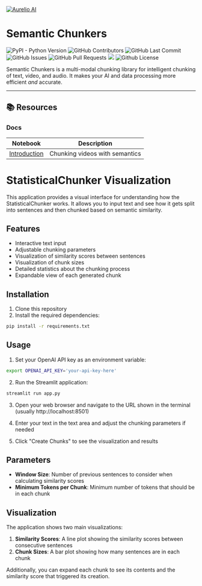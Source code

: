 [![Aurelio AI](https://pbs.twimg.com/profile_banners/1671498317455581184/1696285195/1500x500)](https://aurelio.ai)

# Semantic Chunkers

<p>
<img alt="PyPI - Python Version" src="https://img.shields.io/pypi/pyversions/semantic-chunkers?logo=python&logoColor=gold" />
<img alt="GitHub Contributors" src="https://img.shields.io/github/contributors/aurelio-labs/semantic-chunkers" />
<img alt="GitHub Last Commit" src="https://img.shields.io/github/last-commit/aurelio-labs/semantic-chunkers" />
<img alt="" src="https://img.shields.io/github/repo-size/aurelio-labs/semantic-chunkers" />
<img alt="GitHub Issues" src="https://img.shields.io/github/issues/aurelio-labs/semantic-chunkers" />
<img alt="GitHub Pull Requests" src="https://img.shields.io/github/issues-pr/aurelio-labs/semantic-chunkers" />
<img src="https://codecov.io/gh/aurelio-labs/semantic-chunkers/graph/badge.svg?token=H8OOMV2TUF" />
<img alt="Github License" src="https://img.shields.io/badge/License-MIT-yellow.svg" />
</p>

Semantic Chunkers is a multi-modal chunking library for intelligent chunking of text, video, and audio. It makes your AI and data processing more efficient _and_ accurate.

---

## 📚 Resources

### Docs

| Notebook | Description |
| -------- | ----------- |
| [Introduction](https://github.com/aurelio-labs/semantic-chunkers/blob/main/docs/01-video-chunking.ipynb) | Chunking videos with semantics |

# StatisticalChunker Visualization

This application provides a visual interface for understanding how the StatisticalChunker works. It allows you to input text and see how it gets split into sentences and then chunked based on semantic similarity.

## Features

- Interactive text input
- Adjustable chunking parameters
- Visualization of similarity scores between sentences
- Visualization of chunk sizes
- Detailed statistics about the chunking process
- Expandable view of each generated chunk

## Installation

1. Clone this repository
2. Install the required dependencies:
```bash
pip install -r requirements.txt
```

## Usage

1. Set your OpenAI API key as an environment variable:
```bash
export OPENAI_API_KEY='your-api-key-here'
```

2. Run the Streamlit application:
```bash
streamlit run app.py
```

3. Open your web browser and navigate to the URL shown in the terminal (usually http://localhost:8501)

4. Enter your text in the text area and adjust the chunking parameters if needed

5. Click "Create Chunks" to see the visualization and results

## Parameters

- **Window Size**: Number of previous sentences to consider when calculating similarity scores
- **Minimum Tokens per Chunk**: Minimum number of tokens that should be in each chunk

## Visualization

The application shows two main visualizations:

1. **Similarity Scores**: A line plot showing the similarity scores between consecutive sentences
2. **Chunk Sizes**: A bar plot showing how many sentences are in each chunk

Additionally, you can expand each chunk to see its contents and the similarity score that triggered its creation.


